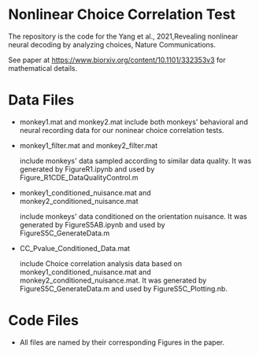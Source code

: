 # Nonlinear Choice Correlation Test
The repository is the code for the Yang et al., 2021,Revealing nonlinear neural decoding by analyzing choices, Nature Communications. 

See paper at https://www.biorxiv.org/content/10.1101/332353v3 for mathematical details.

# Data Files

* monkey1.mat and monkey2.mat
  include both monkeys' behavioral and neural recording data for our noninear choice correlation tests. 

* monkey1_filter.mat and monkey2_filter.mat

  include monkeys' data sampled according to similar data quality. It was generated by FigureR1.ipynb and used by Figure_R1CDE_DataQualityControl.m

* monkey1_conditioned_nuisance.mat and monkey2_conditioned_nuisance.mat

  include monkeys' data conditioned on the orientation nuisance. It was generated by FigureS5AB.ipynb and used by FigureS5C_GenerateData.m

* CC_Pvalue_Conditioned_Data.mat

  include Choice correlation analysis data based on monkey1_conditioned_nuisance.mat and monkey2_conditioned_nuisance.mat. It was generated by FigureS5C_GenerateData.m and used by FigureS5C_Plotting.nb.

# Code Files

* All files are named by their corresponding Figures in the paper.  
  

